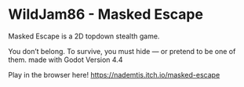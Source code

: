 # WildJam86 - Masked Escape

Masked Escape is a 2D topdown stealth game.

You don’t belong. To survive, you must hide — or pretend to be one of them.
made with Godot Version 4.4

Play in the browser here!
https://nademtis.itch.io/masked-escape
